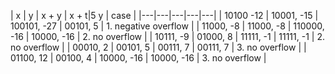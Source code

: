 | x | y | x + y | x + t|5 y | case |
|---|---|---|---|---|
| 10100 -12 | 10001, -15 | 100101, -27 | 00101, 5 | 1. negative overflow |
| 11000, -8 | 11000, -8 | 110000, -16 | 10000, -16 | 2. no overflow |
| 10111, -9 | 01000, 8 | 11111, -1 | 11111, -1 | 2. no overflow |
| 00010, 2 | 00101, 5 | 00111, 7 | 00111, 7 | 3. no overflow |
| 01100, 12 | 00100, 4 | 10000, -16 | 10000, -16 | 3. no overflow |
